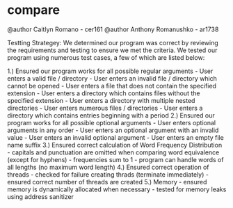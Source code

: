 # compare
@author Caitlyn Romano - cer161
@author Anthony Romanushko - ar1738

Testting Strategey:
We determined our program was correct by reviewing the requirements and testing to ensure we met the criteria. We tested our program using numerous test cases, a few of which are listed below:

1.) Ensured our program works for all possible regular arguments
    - User enters a valid file / directory 
    - User enters an invalid file / directory which cannot be opened 
    - User enters a file that does not contain the specified extension
    - User enters a directory which contains files without the specified extension
    - User enters a directory with multiple nested directories
    - User enters numerous files / directories
    - User enters a directory which contains entries beginning with a period 
2.) Ensured our program works for all possible optional arguments
    - User enters optional arguments in any order
    - User enters an optional argument with an invalid value
    - User enters an invalid optional argument 
    - User enters an empty file name suffix 
3.) Ensured correct calculation of Word Frequency Distribution
    - capitals and punctuation are omitted when comparing word equivalence (except for hyphens)
    - frequencies sum to 1
    - program can handle words of all lengths (no maximum word length)
 4.) Ensured correct operation of threads
    - checked for failure creating thrads (terminate immediately)
    - ensured correct number of threads are created
 5.) Memory
    - ensured memory is dynamically allocated when necessary
    - tested for memory leaks using address sanitizer
